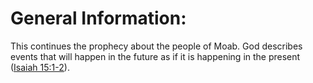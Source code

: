 # General Information:

This continues the prophecy about the people of Moab. God describes events that will happen in the future as if it is happening in the present ([Isaiah 15:1-2](../15/01.md)).